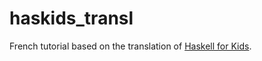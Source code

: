 # haskids_transl

French tutorial based on the translation of [Haskell for Kids](https://cdsmith.wordpress.com/2011/08/03/haskell-for-kids-introduction/).
